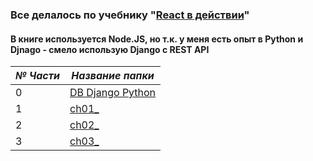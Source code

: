 ### Все делалось по учебнику "[React в действии](https://github.com/react-in-action/letters-social)"

#### В книге используется Node.JS, но т.к. у меня есть опыт в Python и Djnago - смело использую Django с REST API

| *№ Части*  | *Название папки* |
| ------------- | ------------- |
| 0 | [DB Django Python](https://github.com/Huzzky/React_in_Action_book_/tree/master/djdb) |
| 1 | [ch01_](https://github.com/Huzzky/React_in_Action_book_/tree/master/ch01_)  |
| 2 | [ch02_](https://github.com/Huzzky/React_in_Action_book_/tree/master/ch02_)  |
| 3 | [ch03_](https://github.com/Huzzky/React_in_Action_book_/tree/master/ch03_)  |